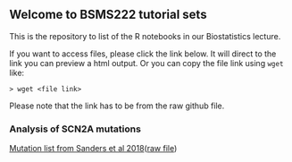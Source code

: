 ## Welcome to BSMS222 tutorial sets

This is the repository to list of the R notebooks in our Biostatistics lecture. 

If you want to access files, please click the link below. It will direct to the link you can preview a html output. Or you can copy the file link using `wget` like: 

```
> wget <file link>
```

Please note that the link has to be from the raw github file.

### Analysis of SCN2A mutations 

[Mutation list from Sanders et al 2018](https://htmlpreview.github.io/?https://github.com/joonan30/bsms222_123_an/blob/master/analyze_scn2a_mutations.nb.html)([raw file](https://github.com/joonan30/bsms222_123_an/blob/master/analyze_scn2a_mutations.Rmd)) 
